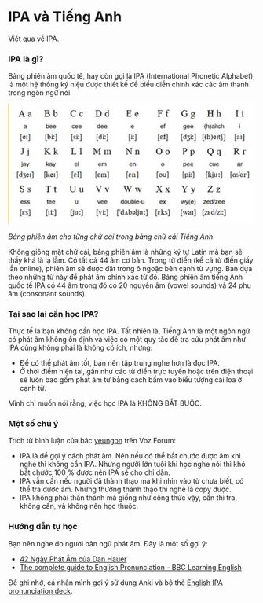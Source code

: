# IPA và Tiếng Anh
Viết qua về IPA.

### IPA là gì?
Bảng phiên âm quốc tế, hay còn gọi là IPA (International Phonetic Alphabet), là một hệ thống ký hiệu được thiết kế để biểu diễn chính xác các âm thanh trong ngôn ngữ nói.

![](img/main_guide/bang-phien-am.png)

_Bảng phiên âm cho từng chữ cái trong bảng chữ cái Tiếng Anh_

Không giống mặt chữ cái, bảng phiên âm là những ký tự Latin mà bạn sẽ thấy khá là lạ lẫm. Có tất cả 44 âm cơ bản. Trong từ điển (kể cả từ điển giấy lẫn online), phiên âm sẽ được đặt trong ô ngoặc bên cạnh từ vựng. Bạn dựa theo những từ này để phát âm chính xác từ đó. Bảng phiên âm tiếng Anh quốc tế IPA có 44 âm trong đó có 20 nguyên âm (vowel sounds) và 24 phụ âm (consonant sounds).

### Tại sao lại cần học IPA?

Thực tế là bạn không cần học IPA. Tất nhiên là, Tiếng Anh là một ngôn ngữ có phát âm không ổn định và việc có một quy tắc để tra cứu phát âm như IPA cũng không phải là không có ích, nhưng:

- Để có thể phát âm tốt, bạn nên tập trung nghe hơn là đọc IPA.
- Ở thời điểm hiện tại, gần như các từ điển trực tuyến hoặc trên điện thoại sẽ luôn bao gồm phát âm từ bằng cách bấm vào biểu tượng cái loa ở cạnh từ.

Mình chỉ muốn nói rằng, việc học IPA là KHÔNG BẮT BUỘC.

### Một số chú ý

Trích từ bình luận của bác [yeungon](https://voz.vn/t/hoc-bang-ipa.757476/post-24712350) trên Voz Forum:

- IPA là để gợi ý cách phát âm. Nên nếu có thể bắt chước được âm khi nghe thì không cần IPA. Nhưng người lớn tuổi khi học nghe nói thì khó bắt chước 100 % được nên IPA sẽ cho chỉ dẫn.
- IPA vẫn cần nếu người đã thành thạo mà khi nhìn vào từ chưa biết, có thể tra được âm. Nhưng thường thành thạo thì nghe là copy được.
- IPA không phải thần thánh mà giống như công thức vậy, cần thì tra, không cần, và không nên học thuộc.

### Hướng dẫn tự học

Bạn nên nghe do người bản ngữ phát âm. Đây là một số gợi ý:

- [42 Ngày Phát Âm của Dan Hauer](https://www.youtube.com/watch?v=CxtAwAfEhao)
- [The complete guide to English Pronunciation - BBC Learning English](https://www.youtube.com/watch?v=QxQUapA-2w4)

Để ghi nhớ, cá nhân mình gợi ý sử dụng Anki và bộ thẻ [English IPA pronunciation deck](https://ankiweb.net/shared/info/625480522).
